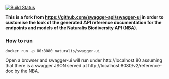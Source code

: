[![Build Status](https://travis-ci.org/naturalis/swagger-ui.svg?branch=master)](https://travis-ci.org/naturalis/swagger-ui)

**This is a fork from https://github.com/swagger-api/swagger-ui in order to customise the look of the generated API reference documentation for the endpoints and models of the Naturalis Biodiversity API (NBA).**

### How to run
`docker run -p 80:8080 naturalis/swagger-ui`

Open a browser and swagger-ui will run under http://localhost:80 assuming that there is a swagger JSON served at http://localhost:8080/v2/reference-doc by the NBA.

